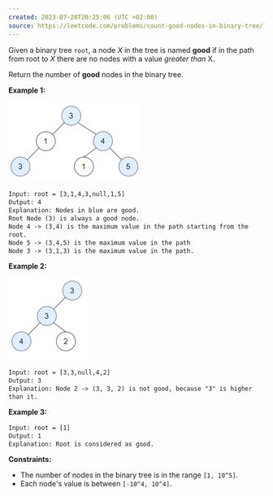 ```yaml
---
created: 2023-07-28T20:25:06 (UTC +02:00)
source: https://leetcode.com/problems/count-good-nodes-in-binary-tree/?envType=study-plan-v2&envId=leetcode-75
---
```

Given a binary tree `root`, a node _X_ in the tree is named **good** if in the path from root to _X_ there are no nodes with a value _greater than_ X.

Return the number of **good** nodes in the binary tree.

**Example 1:**

![img.png](img.png)

```
Input: root = [3,1,4,3,null,1,5]
Output: 4
Explanation: Nodes in blue are good.
Root Node (3) is always a good node.
Node 4 -> (3,4) is the maximum value in the path starting from the root.
Node 5 -> (3,4,5) is the maximum value in the path
Node 3 -> (3,1,3) is the maximum value in the path.
```

**Example 2:**

![img_1.png](img_1.png)

```
Input: root = [3,3,null,4,2]
Output: 3
Explanation: Node 2 -> (3, 3, 2) is not good, because "3" is higher than it.
```

**Example 3:**

```
Input: root = [1]
Output: 1
Explanation: Root is considered as good.
```

**Constraints:**

-   The number of nodes in the binary tree is in the range `[1, 10^5]`.
-   Each node's value is between `[-10^4, 10^4]`.
